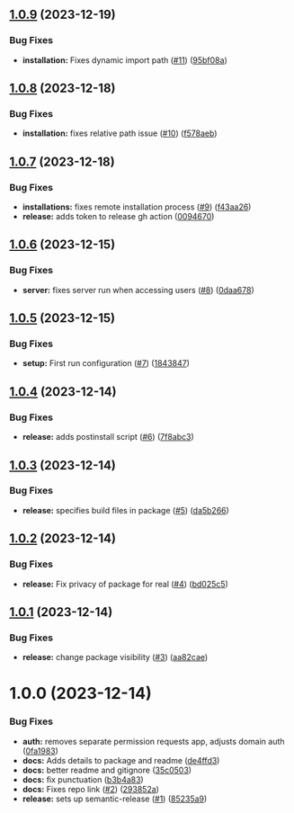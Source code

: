 ## [1.0.9](https://github.com/mikecarbone/deco-server/compare/v1.0.8...v1.0.9) (2023-12-19)


### Bug Fixes

* **installation:** Fixes dynamic import path ([#11](https://github.com/mikecarbone/deco-server/issues/11)) ([95bf08a](https://github.com/mikecarbone/deco-server/commit/95bf08aeb08d9b8395842464994a3b00e648cf72))

## [1.0.8](https://github.com/mikecarbone/deco-server/compare/v1.0.7...v1.0.8) (2023-12-18)


### Bug Fixes

* **installation:** fixes relative path issue ([#10](https://github.com/mikecarbone/deco-server/issues/10)) ([f578aeb](https://github.com/mikecarbone/deco-server/commit/f578aebd6d9dbf715bb320145732a4be62e8ccb2))

## [1.0.7](https://github.com/mikecarbone/deco-server/compare/v1.0.6...v1.0.7) (2023-12-18)


### Bug Fixes

* **installations:** fixes remote installation process ([#9](https://github.com/mikecarbone/deco-server/issues/9)) ([f43aa26](https://github.com/mikecarbone/deco-server/commit/f43aa2611f4984bf415fafd2c6348cc904cee0fb))
* **release:** adds token to release gh action ([0094670](https://github.com/mikecarbone/deco-server/commit/009467000574e7c9b9ae250f8587a069ad38d76e))

## [1.0.6](https://github.com/mikecarbone/deco-server/compare/v1.0.5...v1.0.6) (2023-12-15)


### Bug Fixes

* **server:** fixes server run when accessing users  ([#8](https://github.com/mikecarbone/deco-server/issues/8)) ([0daa678](https://github.com/mikecarbone/deco-server/commit/0daa678115fdf44615efdd732acf7112ab5bc9c2))

## [1.0.5](https://github.com/mikecarbone/deco-server/compare/v1.0.4...v1.0.5) (2023-12-15)


### Bug Fixes

* **setup:** First run configuration ([#7](https://github.com/mikecarbone/deco-server/issues/7)) ([1843847](https://github.com/mikecarbone/deco-server/commit/184384751105b0998c142ef2b5bc29a0b6551afe))

## [1.0.4](https://github.com/mikecarbone/deco-server/compare/v1.0.3...v1.0.4) (2023-12-14)


### Bug Fixes

* **release:** adds postinstall script ([#6](https://github.com/mikecarbone/deco-server/issues/6)) ([7f8abc3](https://github.com/mikecarbone/deco-server/commit/7f8abc30c9d6b3c2a236815ad749ea547447610c))

## [1.0.3](https://github.com/mikecarbone/deco-server/compare/v1.0.2...v1.0.3) (2023-12-14)


### Bug Fixes

* **release:** specifies build files in package ([#5](https://github.com/mikecarbone/deco-server/issues/5)) ([da5b266](https://github.com/mikecarbone/deco-server/commit/da5b2666d40f9463fe194ff559f44d895cf03d4a))

## [1.0.2](https://github.com/mikecarbone/deco-server/compare/v1.0.1...v1.0.2) (2023-12-14)


### Bug Fixes

* **release:** Fix privacy of package for real ([#4](https://github.com/mikecarbone/deco-server/issues/4)) ([bd025c5](https://github.com/mikecarbone/deco-server/commit/bd025c5abf8f9a7f9cea7208bf1f5189707f399a))

## [1.0.1](https://github.com/mikecarbone/deco-server/compare/v1.0.0...v1.0.1) (2023-12-14)


### Bug Fixes

* **release:** change package visibility ([#3](https://github.com/mikecarbone/deco-server/issues/3)) ([aa82cae](https://github.com/mikecarbone/deco-server/commit/aa82cae56238fbe53a4be629db561289be2e7c37))

# 1.0.0 (2023-12-14)


### Bug Fixes

* **auth:** removes separate permission requests app, adjusts domain auth ([0fa1983](https://github.com/mikecarbone/deco-server/commit/0fa1983333bc311034332289fbd93429a138b57a))
* **docs:** Adds details to package and readme ([de4ffd3](https://github.com/mikecarbone/deco-server/commit/de4ffd3341a1fb2b321c5834a347682692e68b8f))
* **docs:** better readme and gitignore ([35c0503](https://github.com/mikecarbone/deco-server/commit/35c0503708da300d89ab5ee7d6620f6f498c5050))
* **docs:** fix punctuation ([b3b4a83](https://github.com/mikecarbone/deco-server/commit/b3b4a83dad88cb7059a207028e9a5db0ff2a40c7))
* **docs:** Fixes repo link ([#2](https://github.com/mikecarbone/deco-server/issues/2)) ([293852a](https://github.com/mikecarbone/deco-server/commit/293852ae548e0b0579d400703fbbd92e63c16087))
* **release:** sets up semantic-release ([#1](https://github.com/mikecarbone/deco-server/issues/1)) ([85235a9](https://github.com/mikecarbone/deco-server/commit/85235a9f853199f790d39a56e3c32b31e44464c4))

